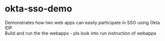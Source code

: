 # okta-sso-demo
Demonstrates how two web apps can easily participate in SSO using Okta IDP <br/>
Build and run the the webapps - pls look into run instruction of webapps
